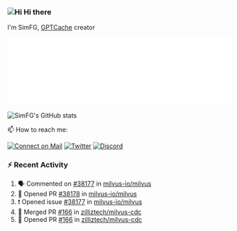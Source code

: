 ### <img src='https://qpluspicture.oss-cn-beijing.aliyuncs.com/6LjjQA/Hi.gif' alt='Hi' width="24"/> Hi there

I'm SimFG, [GPTCache](https://github.com/zilliztech/GPTCache) creator

![Metrics 👋](/metrics.plugin.followup.user.svg)

![SimFG's GitHub stats](https://github-readme-stats.vercel.app/api?username=SimFG&show_icons=true&theme=radical&count_private=true)

📫 How to reach me:

[![Connect on Mail](https://img.shields.io/badge/Ask%20me-anything-1abc9c.svg)](mailto:1142838399@qq.com)
[![Twitter](https://img.shields.io/twitter/follow/FogSim?style=social)](https://twitter.com/FogSim)
[![Discord](https://img.shields.io/discord/1092648432495251507?label=Discord&logo=discord)](https://discord.gg/Q8C6WEjSWV)

### :zap: Recent Activity

<!--START_SECTION:activity-->
1. 🗣 Commented on [#38177](https://github.com/milvus-io/milvus/issues/38177) in [milvus-io/milvus](https://github.com/milvus-io/milvus)
2. 💪 Opened PR [#38178](https://github.com/milvus-io/milvus/pull/38178) in [milvus-io/milvus](https://github.com/milvus-io/milvus)
3. ❗️ Opened issue [#38177](https://github.com/milvus-io/milvus/issues/38177) in [milvus-io/milvus](https://github.com/milvus-io/milvus)
4. 🎉 Merged PR [#166](https://github.com/zilliztech/milvus-cdc/pull/166) in [zilliztech/milvus-cdc](https://github.com/zilliztech/milvus-cdc)
5. 💪 Opened PR [#166](https://github.com/zilliztech/milvus-cdc/pull/166) in [zilliztech/milvus-cdc](https://github.com/zilliztech/milvus-cdc)
<!--END_SECTION:activity-->

